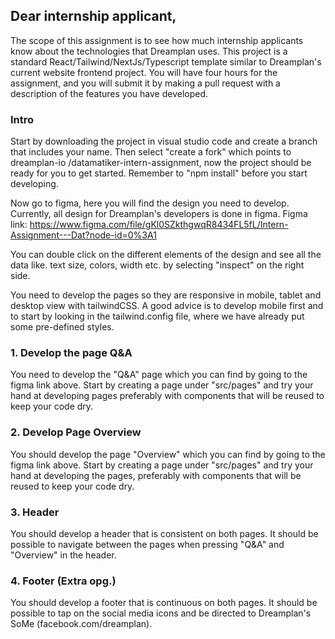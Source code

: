 ## Dear internship applicant,
The scope of this assignment is to see how much internship applicants know about the technologies that Dreamplan uses.
This project is a standard React/Tailwind/NextJs/Typescript template similar to Dreamplan's current website frontend project.
You will have four hours for the assignment, and you will submit it by making a pull request with a description of the features you have developed.

### Intro
Start by downloading the project in visual studio code and create a branch that includes your name. Then select "create a fork" which points to dreamplan-io
/datamatiker-intern-assignment, now the project should be ready for you to get started. Remember to "npm install" before you start developing.  

Now go to figma, here you will find the design you need to develop. Currently, all design for Dreamplan's developers is done in figma.
Figma link: https://www.figma.com/file/gKl0SZkthgwqR8434FL5fL/Intern-Assignment---Dat?node-id=0%3A1

You can double click on the different elements of the design and see all the data like. text size, colors, width etc. by selecting "inspect" on the right side.  

You need to develop the pages so they are responsive in mobile, tablet and desktop view with tailwindCSS.
A good advice is to develop mobile first and to start by looking in the tailwind.config file, where we have already put some pre-defined styles.


### 1. Develop the page Q&A 
You need to develop the "Q&A" page which you can find by going to the figma link above. 
Start by creating a page under "src/pages" and try your hand at developing pages preferably with components that will be reused to keep your code dry.

### 2. Develop Page Overview 
You should develop the page "Overview" which you can find by going to the figma link above. 
Start by creating a page under "src/pages" and try your hand at developing the pages, preferably with components that will be reused to keep your code dry.

### 3. Header
You should develop a header that is consistent on both pages. It should be possible to navigate between the pages when pressing "Q&A" and "Overview" in the header. 

### 4. Footer (Extra opg.)
You should develop a footer that is continuous on both pages. It should be possible to tap on the social media icons and be directed to Dreamplan's SoMe (facebook.com/dreamplan).
